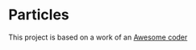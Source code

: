 # Particles
This project is based on a work of an [Awesome coder]([https://unity3d.com/](https://github.com/Robert-K))

